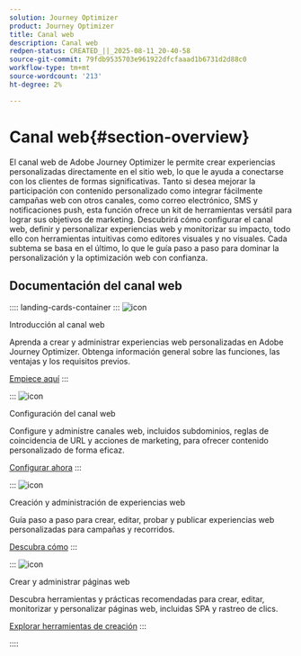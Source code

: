 ```yaml
---
solution: Journey Optimizer
product: Journey Optimizer
title: Canal web
description: Canal web
redpen-status: CREATED_||_2025-08-11_20-40-58
source-git-commit: 79fdb9535703e961922dfcfaaad1b6731d2d88c0
workflow-type: tm+mt
source-wordcount: '213'
ht-degree: 2%

---
```



# Canal web{#section-overview}

El canal web de Adobe Journey Optimizer le permite crear experiencias personalizadas directamente en el sitio web, lo que le ayuda a conectarse con los clientes de formas significativas. Tanto si desea mejorar la participación con contenido personalizado como integrar fácilmente campañas web con otros canales, como correo electrónico, SMS y notificaciones push, esta función ofrece un kit de herramientas versátil para lograr sus objetivos de marketing. Descubrirá cómo configurar el canal web, definir y personalizar experiencias web y monitorizar su impacto, todo ello con herramientas intuitivas como editores visuales y no visuales. Cada subtema se basa en el último, lo que le guía paso a paso para dominar la personalización y la optimización web con confianza.

## Documentación del canal web

:::: landing-cards-container
:::
![icon](https://cdn.experienceleague.adobe.com/icons/circle-play.svg)

Introducción al canal web

Aprenda a crear y administrar experiencias web personalizadas en Adobe Journey Optimizer. Obtenga información general sobre las funciones, las ventajas y los requisitos previos.

[Empiece aquí](../using/web/get-started-web.md)
:::

:::
![icon](https://cdn.experienceleague.adobe.com/icons/gear.svg)

Configuración del canal web

Configure y administre canales web, incluidos subdominios, reglas de coincidencia de URL y acciones de marketing, para ofrecer contenido personalizado de forma eficaz.

[Configurar ahora](configure-web-channel-landing-page.md)
:::

:::
![icon](https://cdn.experienceleague.adobe.com/icons/list-check.svg)

Creación y administración de experiencias web

Guía paso a paso para crear, editar, probar y publicar experiencias web personalizadas para campañas y recorridos.

[Descubra cómo](../using/web/create-web.md)
:::

:::
![icon](https://cdn.experienceleague.adobe.com/icons/screwdriver-wrench.svg)

Crear y administrar páginas web

Descubra herramientas y prácticas recomendadas para crear, editar, monitorizar y personalizar páginas web, incluidas SPA y rastreo de clics.

[Explorar herramientas de creación](author-web-pages-landing-page.md)
:::

::::

